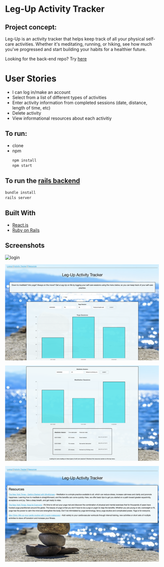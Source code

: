 # Leg-Up Activity Tracker

## Project concept:

Leg-Up is an activity tracker that helps keep track of all your physical self-care activities. 
Whether it's meditating, running, or hiking, see how much you've progressed and start
building your habits for a healthier future. 

Looking for the back-end repo? Try [here](https://github.com/Ian-Ennis/activity_tracker_back_end)


# User Stories


- I can log in/make an account
- Select from a list of different types of activities
- Enter activity information from completed sessions (date, distance, length of time, etc)
- Delete activity
- View informational resources about each activitiy

## To run:
* clone
* npm
  ```sh
  npm install
  npm start
  ```
  
## To run the [rails backend](https://github.com/Ian-Ennis/activity_tracker_back_end)
  ```sh
  bundle install
  rails server
  ```

## Built With

* [React.js](https://reactjs.org/)
* [Ruby on Rails](https://rubyonrails.org/)


## Screenshots
![login](https://github.com/Ian-Ennis/activity_tracker/blob/main/public/readme_screenshots/login.png)

![description_with_chart](https://github.com/Ian-Ennis/activity_tracker/blob/main/public/readme_screenshots/description_with_chartJS.png)

![chart_with_table](https://github.com/Ian-Ennis/activity_tracker/blob/main/public/readme_screenshots/meditation_chart_with_table.png)

![resouces](https://github.com/Ian-Ennis/activity_tracker/blob/main/public/readme_screenshots/resources.png)

